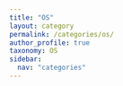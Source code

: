 ```yaml
---
title: "OS"
layout: category
permalink: /categories/os/
author_profile: true
taxonomy: OS
sidebar:
  nav: "categories"
---
```

